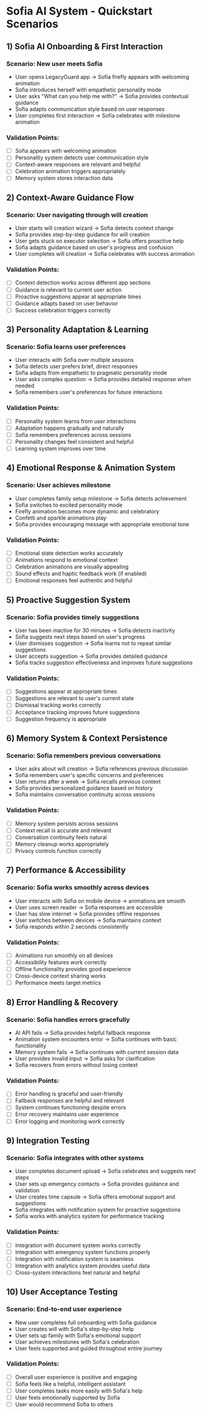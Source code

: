 # Sofia AI System - Quickstart Scenarios

## 1) Sofia AI Onboarding & First Interaction

### Scenario: New user meets Sofia
- User opens LegacyGuard app → Sofia firefly appears with welcoming animation
- Sofia introduces herself with empathetic personality mode
- User asks "What can you help me with?" → Sofia provides contextual guidance
- Sofia adapts communication style based on user responses
- User completes first interaction → Sofia celebrates with milestone animation

### Validation Points:
- [ ] Sofia appears with welcoming animation
- [ ] Personality system detects user communication style
- [ ] Context-aware responses are relevant and helpful
- [ ] Celebration animation triggers appropriately
- [ ] Memory system stores interaction data

## 2) Context-Aware Guidance Flow

### Scenario: User navigating through will creation
- User starts will creation wizard → Sofia detects context change
- Sofia provides step-by-step guidance for will creation
- User gets stuck on executor selection → Sofia offers proactive help
- Sofia adapts guidance based on user's progress and confusion
- User completes will creation → Sofia celebrates with success animation

### Validation Points:
- [ ] Context detection works across different app sections
- [ ] Guidance is relevant to current user action
- [ ] Proactive suggestions appear at appropriate times
- [ ] Guidance adapts based on user behavior
- [ ] Success celebration triggers correctly

## 3) Personality Adaptation & Learning

### Scenario: Sofia learns user preferences
- User interacts with Sofia over multiple sessions
- Sofia detects user prefers brief, direct responses
- Sofia adapts from empathetic to pragmatic personality mode
- User asks complex question → Sofia provides detailed response when needed
- Sofia remembers user's preferences for future interactions

### Validation Points:
- [ ] Personality system learns from user interactions
- [ ] Adaptation happens gradually and naturally
- [ ] Sofia remembers preferences across sessions
- [ ] Personality changes feel consistent and helpful
- [ ] Learning system improves over time

## 4) Emotional Response & Animation System

### Scenario: User achieves milestone
- User completes family setup milestone → Sofia detects achievement
- Sofia switches to excited personality mode
- Firefly animation becomes more dynamic and celebratory
- Confetti and sparkle animations play
- Sofia provides encouraging message with appropriate emotional tone

### Validation Points:
- [ ] Emotional state detection works accurately
- [ ] Animations respond to emotional context
- [ ] Celebration animations are visually appealing
- [ ] Sound effects and haptic feedback work (if enabled)
- [ ] Emotional responses feel authentic and helpful

## 5) Proactive Suggestion System

### Scenario: Sofia provides timely suggestions
- User has been inactive for 30 minutes → Sofia detects inactivity
- Sofia suggests next steps based on user's progress
- User dismisses suggestion → Sofia learns not to repeat similar suggestions
- User accepts suggestion → Sofia provides detailed guidance
- Sofia tracks suggestion effectiveness and improves future suggestions

### Validation Points:
- [ ] Suggestions appear at appropriate times
- [ ] Suggestions are relevant to user's current state
- [ ] Dismissal tracking works correctly
- [ ] Acceptance tracking improves future suggestions
- [ ] Suggestion frequency is appropriate

## 6) Memory System & Context Persistence

### Scenario: Sofia remembers previous conversations
- User asks about will creation → Sofia references previous discussion
- Sofia remembers user's specific concerns and preferences
- User returns after a week → Sofia recalls previous context
- Sofia provides personalized guidance based on history
- Sofia maintains conversation continuity across sessions

### Validation Points:
- [ ] Memory system persists across sessions
- [ ] Context recall is accurate and relevant
- [ ] Conversation continuity feels natural
- [ ] Memory cleanup works appropriately
- [ ] Privacy controls function correctly

## 7) Performance & Accessibility

### Scenario: Sofia works smoothly across devices
- User interacts with Sofia on mobile device → animations are smooth
- User uses screen reader → Sofia responses are accessible
- User has slow internet → Sofia provides offline responses
- User switches between devices → Sofia maintains context
- Sofia responds within 2 seconds consistently

### Validation Points:
- [ ] Animations run smoothly on all devices
- [ ] Accessibility features work correctly
- [ ] Offline functionality provides good experience
- [ ] Cross-device context sharing works
- [ ] Performance meets target metrics

## 8) Error Handling & Recovery

### Scenario: Sofia handles errors gracefully
- AI API fails → Sofia provides helpful fallback response
- Animation system encounters error → Sofia continues with basic functionality
- Memory system fails → Sofia continues with current session data
- User provides invalid input → Sofia asks for clarification
- Sofia recovers from errors without losing context

### Validation Points:
- [ ] Error handling is graceful and user-friendly
- [ ] Fallback responses are helpful and relevant
- [ ] System continues functioning despite errors
- [ ] Error recovery maintains user experience
- [ ] Error logging and monitoring work correctly

## 9) Integration Testing

### Scenario: Sofia integrates with other systems
- User completes document upload → Sofia celebrates and suggests next steps
- User sets up emergency contacts → Sofia provides guidance and validation
- User creates time capsule → Sofia offers emotional support and suggestions
- Sofia integrates with notification system for proactive suggestions
- Sofia works with analytics system for performance tracking

### Validation Points:
- [ ] Integration with document system works correctly
- [ ] Integration with emergency system functions properly
- [ ] Integration with notification system is seamless
- [ ] Integration with analytics system provides useful data
- [ ] Cross-system interactions feel natural and helpful

## 10) User Acceptance Testing

### Scenario: End-to-end user experience
- New user completes full onboarding with Sofia guidance
- User creates will with Sofia's step-by-step help
- User sets up family with Sofia's emotional support
- User achieves milestones with Sofia's celebration
- User feels supported and guided throughout entire journey

### Validation Points:
- [ ] Overall user experience is positive and engaging
- [ ] Sofia feels like a helpful, intelligent assistant
- [ ] User completes tasks more easily with Sofia's help
- [ ] User feels emotionally supported by Sofia
- [ ] User would recommend Sofia to others
